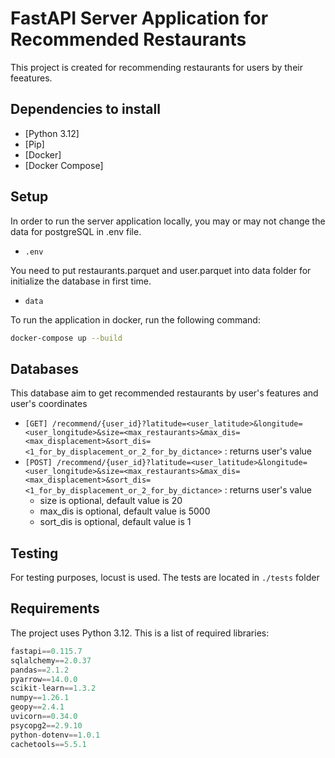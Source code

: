 # FastAPI Server Application for Recommended Restaurants

This project is created for recommending restaurants for users by their feeatures.

## Dependencies to install

- [Python 3.12]
- [Pip]
- [Docker]
- [Docker Compose]


## Setup

In order to run the server application locally, you may or may not change the data for postgreSQL in .env file.

- `.env`

You need to put restaurants.parquet and user.parquet into data folder for initialize the database in first time.

- `data`

To run the application in docker, run the following command:

```bash
docker-compose up --build
```

## Databases

This database aim to get recommended restaurants by user's features and user's coordinates

- `[GET] /recommend/{user_id}?latitude=<user_latitude>&longitude=<user_longitude>&size=<max_restaurants>&max_dis=<max_displacement>&sort_dis=<1_for_by_displacement_or_2_for_by_dictance>` : returns user's value
- `[POST] /recommend/{user_id}?latitude=<user_latitude>&longitude=<user_longitude>&size=<max_restaurants>&max_dis=<max_displacement>&sort_dis=<1_for_by_displacement_or_2_for_by_dictance>` : returns user's value
  - size is optional, default value is 20
  - max_dis is optional, default value is 5000
  - sort_dis is optional, default value is 1

## Testing

For testing purposes, locust is used. The tests are located in `./tests` folder

## Requirements
The project uses Python 3.12. This is a list of required libraries:
```python
fastapi==0.115.7
sqlalchemy==2.0.37
pandas==2.1.2
pyarrow==14.0.0
scikit-learn==1.3.2
numpy==1.26.1
geopy==2.4.1
uvicorn==0.34.0
psycopg2==2.9.10
python-dotenv==1.0.1
cachetools==5.5.1
```

